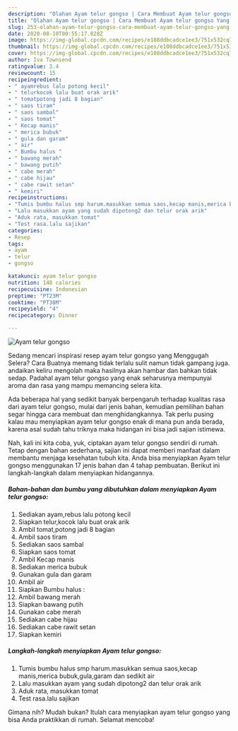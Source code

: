 ```yaml
---
description: "Olahan Ayam telur gongso | Cara Membuat Ayam telur gongso Yang Menggugah Selera"
title: "Olahan Ayam telur gongso | Cara Membuat Ayam telur gongso Yang Menggugah Selera"
slug: 253-olahan-ayam-telur-gongso-cara-membuat-ayam-telur-gongso-yang-menggugah-selera
date: 2020-08-10T00:55:17.028Z
image: https://img-global.cpcdn.com/recipes/e108ddbcadce1ee3/751x532cq70/ayam-telur-gongso-foto-resep-utama.jpg
thumbnail: https://img-global.cpcdn.com/recipes/e108ddbcadce1ee3/751x532cq70/ayam-telur-gongso-foto-resep-utama.jpg
cover: https://img-global.cpcdn.com/recipes/e108ddbcadce1ee3/751x532cq70/ayam-telur-gongso-foto-resep-utama.jpg
author: Iva Townsend
ratingvalue: 3.4
reviewcount: 15
recipeingredient:
- " ayamrebus lalu potong kecil"
- " telurkocok lalu buat orak arik"
- " tomatpotong jadi 8 bagian"
- " saos tiram"
- " saos sambal"
- " saos tomat"
- " Kecap manis"
- " merica bubuk"
- " gula dan garam"
- " air"
- " Bumbu halus "
- " bawang merah"
- " bawang putih"
- " cabe merah"
- " cabe hijau"
- " cabe rawit setan"
- " kemiri"
recipeinstructions:
- "Tumis bumbu halus smp harum.masukkan semua saos,kecap manis,merica bubuk,gula,garam dan sedikit air"
- "Lalu masukkan ayam yang sudah dipotong2 dan telur orak arik"
- "Aduk rata, masukkan tomat"
- "Test rasa.lalu sajikan"
categories:
- Resep
tags:
- ayam
- telur
- gongso

katakunci: ayam telur gongso 
nutrition: 148 calories
recipecuisine: Indonesian
preptime: "PT23M"
cooktime: "PT38M"
recipeyield: "4"
recipecategory: Dinner

---
```



![Ayam telur gongso](https://img-global.cpcdn.com/recipes/e108ddbcadce1ee3/751x532cq70/ayam-telur-gongso-foto-resep-utama.jpg)

Sedang mencari inspirasi resep ayam telur gongso yang Menggugah Selera? Cara Buatnya memang tidak terlalu sulit namun tidak gampang juga. andaikan keliru mengolah maka hasilnya akan hambar dan bahkan tidak sedap. Padahal ayam telur gongso yang enak seharusnya mempunyai aroma dan rasa yang mampu memancing selera kita.



Ada beberapa hal yang sedikit banyak berpengaruh terhadap kualitas rasa dari ayam telur gongso, mulai dari jenis bahan, kemudian pemilihan bahan segar hingga cara membuat dan menghidangkannya. Tak perlu pusing kalau mau menyiapkan ayam telur gongso enak di mana pun anda berada, karena asal sudah tahu triknya maka hidangan ini bisa jadi sajian istimewa.


Nah, kali ini kita coba, yuk, ciptakan ayam telur gongso sendiri di rumah. Tetap dengan bahan sederhana, sajian ini dapat memberi manfaat dalam membantu menjaga kesehatan tubuh kita. Anda bisa menyiapkan Ayam telur gongso menggunakan 17 jenis bahan dan 4 tahap pembuatan. Berikut ini langkah-langkah dalam menyiapkan hidangannya.

<!--inarticleads1-->

##### Bahan-bahan dan bumbu yang dibutuhkan dalam menyiapkan Ayam telur gongso:

1. Sediakan  ayam,rebus lalu potong kecil
1. Siapkan  telur,kocok lalu buat orak arik
1. Ambil  tomat,potong jadi 8 bagian
1. Ambil  saos tiram
1. Sediakan  saos sambal
1. Siapkan  saos tomat
1. Ambil  Kecap manis
1. Sediakan  merica bubuk
1. Gunakan  gula dan garam
1. Ambil  air
1. Siapkan  Bumbu halus :
1. Ambil  bawang merah
1. Siapkan  bawang putih
1. Gunakan  cabe merah
1. Sediakan  cabe hijau
1. Sediakan  cabe rawit setan
1. Siapkan  kemiri




<!--inarticleads2-->

##### Langkah-langkah menyiapkan Ayam telur gongso:

1. Tumis bumbu halus smp harum.masukkan semua saos,kecap manis,merica bubuk,gula,garam dan sedikit air
1. Lalu masukkan ayam yang sudah dipotong2 dan telur orak arik
1. Aduk rata, masukkan tomat
1. Test rasa.lalu sajikan




Gimana nih? Mudah bukan? Itulah cara menyiapkan ayam telur gongso yang bisa Anda praktikkan di rumah. Selamat mencoba!
